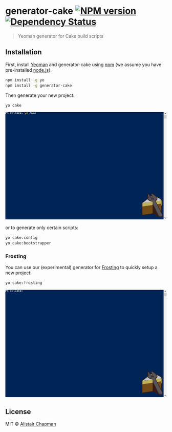 # generator-cake [![NPM version][npm-image]][npm-url] [![Dependency Status][daviddm-image]][daviddm-url]

> Yeoman generator for Cake build scripts

## Installation

First, install [Yeoman](http://yeoman.io) and generator-cake using [npm](https://www.npmjs.com/) (we assume you have pre-installed [node.js](https://nodejs.org/)).

```bash
npm install -g yo
npm install -g generator-cake
```

Then generate your new project:

```bash
yo cake
```

![Running 'yo cake'](art/yo-cake.gif)

or to generate only certain scripts:

```bash
yo cake:config
yo cake:bootstrapper
```

### Frosting

You can use our (experimental) generator for [Frosting](https://github.com/cake-build/frosting) to quickly setup a new project:

```bash
yo cake:frosting
```

![Running 'yo cake:frosting'](art/yo-frosting.gif)

## License

MIT © [Alistair Chapman](https://agchapman.com)


[npm-image]: https://badge.fury.io/js/generator-cake.svg
[npm-url]: https://npmjs.org/package/generator-cake
[daviddm-image]: https://david-dm.org/agc93/generator-cake.svg?theme=shields.io
[daviddm-url]: https://david-dm.org/agc93/generator-cake
